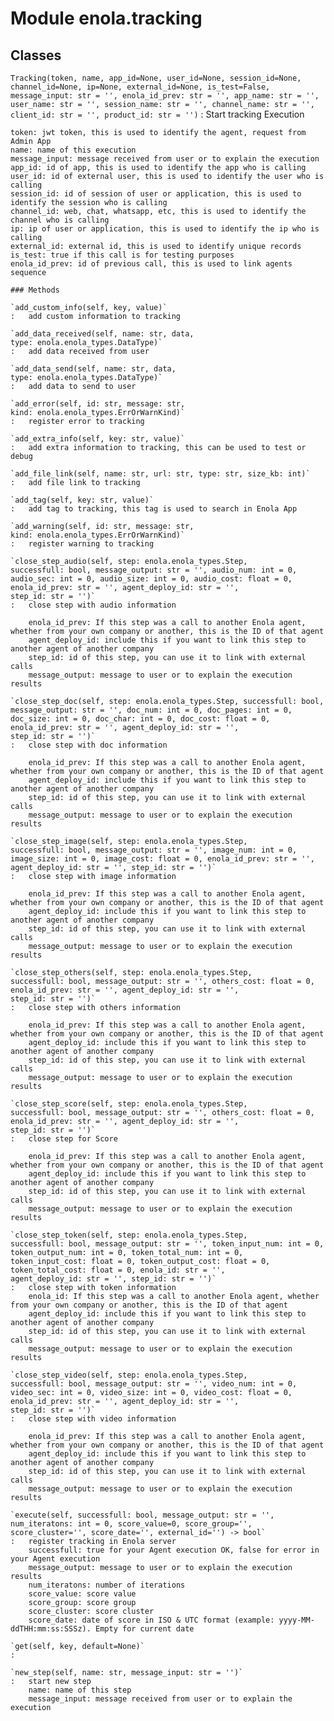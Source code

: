 Module enola.tracking
=====================

Classes
-------

`Tracking(token, name, app_id=None, user_id=None, session_id=None, channel_id=None, ip=None, external_id=None, is_test=False, message_input: str = '', enola_id_prev: str = '', app_name: str = '', user_name: str = '', session_name: str = '', channel_name: str = '', client_id: str = '', product_id: str = '')`
:   Start tracking Execution
    
    token: jwt token, this is used to identify the agent, request from Admin App
    name: name of this execution
    message_input: message received from user or to explain the execution
    app_id: id of app, this is used to identify the app who is calling
    user_id: id of external user, this is used to identify the user who is calling
    session_id: id of session of user or application, this is used to identify the session who is calling
    channel_id: web, chat, whatsapp, etc, this is used to identify the channel who is calling
    ip: ip of user or application, this is used to identify the ip who is calling
    external_id: external id, this is used to identify unique records
    is_test: true if this call is for testing purposes
    enola_id_prev: id of previous call, this is used to link agents sequence

    ### Methods

    `add_custom_info(self, key, value)`
    :   add custom information to tracking

    `add_data_received(self, name: str, data, type: enola.enola_types.DataType)`
    :   add data received from user

    `add_data_send(self, name: str, data, type: enola.enola_types.DataType)`
    :   add data to send to user

    `add_error(self, id: str, message: str, kind: enola.enola_types.ErrOrWarnKind)`
    :   register error to tracking

    `add_extra_info(self, key: str, value)`
    :   add extra information to tracking, this can be used to test or debug

    `add_file_link(self, name: str, url: str, type: str, size_kb: int)`
    :   add file link to tracking

    `add_tag(self, key: str, value)`
    :   add tag to tracking, this tag is used to search in Enola App

    `add_warning(self, id: str, message: str, kind: enola.enola_types.ErrOrWarnKind)`
    :   register warning to tracking

    `close_step_audio(self, step: enola.enola_types.Step, successfull: bool, message_output: str = '', audio_num: int = 0, audio_sec: int = 0, audio_size: int = 0, audio_cost: float = 0, enola_id_prev: str = '', agent_deploy_id: str = '', step_id: str = '')`
    :   close step with audio information
        
        enola_id_prev: If this step was a call to another Enola agent, whether from your own company or another, this is the ID of that agent
        agent_deploy_id: include this if you want to link this step to another agent of another company
        step_id: id of this step, you can use it to link with external calls
        message_output: message to user or to explain the execution results

    `close_step_doc(self, step: enola.enola_types.Step, successfull: bool, message_output: str = '', doc_num: int = 0, doc_pages: int = 0, doc_size: int = 0, doc_char: int = 0, doc_cost: float = 0, enola_id_prev: str = '', agent_deploy_id: str = '', step_id: str = '')`
    :   close step with doc information
        
        enola_id_prev: If this step was a call to another Enola agent, whether from your own company or another, this is the ID of that agent
        agent_deploy_id: include this if you want to link this step to another agent of another company
        step_id: id of this step, you can use it to link with external calls
        message_output: message to user or to explain the execution results

    `close_step_image(self, step: enola.enola_types.Step, successfull: bool, message_output: str = '', image_num: int = 0, image_size: int = 0, image_cost: float = 0, enola_id_prev: str = '', agent_deploy_id: str = '', step_id: str = '')`
    :   close step with image information
        
        enola_id_prev: If this step was a call to another Enola agent, whether from your own company or another, this is the ID of that agent
        agent_deploy_id: include this if you want to link this step to another agent of another company
        step_id: id of this step, you can use it to link with external calls
        message_output: message to user or to explain the execution results

    `close_step_others(self, step: enola.enola_types.Step, successfull: bool, message_output: str = '', others_cost: float = 0, enola_id_prev: str = '', agent_deploy_id: str = '', step_id: str = '')`
    :   close step with others information
        
        enola_id_prev: If this step was a call to another Enola agent, whether from your own company or another, this is the ID of that agent
        agent_deploy_id: include this if you want to link this step to another agent of another company
        step_id: id of this step, you can use it to link with external calls
        message_output: message to user or to explain the execution results

    `close_step_score(self, step: enola.enola_types.Step, successfull: bool, message_output: str = '', others_cost: float = 0, enola_id_prev: str = '', agent_deploy_id: str = '', step_id: str = '')`
    :   close step for Score
        
        enola_id_prev: If this step was a call to another Enola agent, whether from your own company or another, this is the ID of that agent
        agent_deploy_id: include this if you want to link this step to another agent of another company
        step_id: id of this step, you can use it to link with external calls
        message_output: message to user or to explain the execution results

    `close_step_token(self, step: enola.enola_types.Step, successfull: bool, message_output: str = '', token_input_num: int = 0, token_output_num: int = 0, token_total_num: int = 0, token_input_cost: float = 0, token_output_cost: float = 0, token_total_cost: float = 0, enola_id: str = '', agent_deploy_id: str = '', step_id: str = '')`
    :   close step with token information
        enola_id: If this step was a call to another Enola agent, whether from your own company or another, this is the ID of that agent
        agent_deploy_id: include this if you want to link this step to another agent of another company
        step_id: id of this step, you can use it to link with external calls
        message_output: message to user or to explain the execution results

    `close_step_video(self, step: enola.enola_types.Step, successfull: bool, message_output: str = '', video_num: int = 0, video_sec: int = 0, video_size: int = 0, video_cost: float = 0, enola_id_prev: str = '', agent_deploy_id: str = '', step_id: str = '')`
    :   close step with video information
        
        enola_id_prev: If this step was a call to another Enola agent, whether from your own company or another, this is the ID of that agent
        agent_deploy_id: include this if you want to link this step to another agent of another company
        step_id: id of this step, you can use it to link with external calls
        message_output: message to user or to explain the execution results

    `execute(self, successfull: bool, message_output: str = '', num_iteratons: int = 0, score_value=0, score_group='', score_cluster='', score_date='', external_id='') ‑> bool`
    :   register tracking in Enola server
        successfull: true for your Agent execution OK, false for error in your Agent execution
        message_output: message to user or to explain the execution results
        num_iteratons: number of iterations
        score_value: score value
        score_group: score group
        score_cluster: score cluster
        score_date: date of score in ISO & UTC format (example: yyyy-MM-ddTHH:mm:ss:SSSz). Empty for current date

    `get(self, key, default=None)`
    :

    `new_step(self, name: str, message_input: str = '')`
    :   start new step
        name: name of this step
        message_input: message received from user or to explain the execution